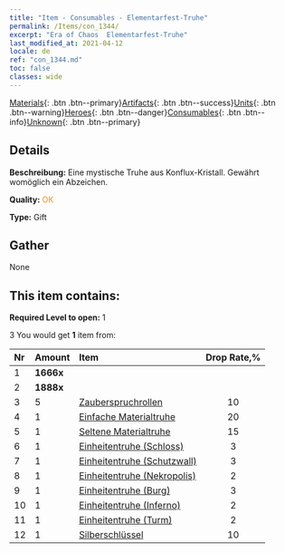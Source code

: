 ```yaml
---
title: "Item - Consumables - Elementarfest-Truhe"
permalink: /Items/con_1344/
excerpt: "Era of Chaos  Elementarfest-Truhe"
last_modified_at: 2021-04-12
locale: de
ref: "con_1344.md"
toc: false
classes: wide
---
```

 [Materials](/de/Items/){: .btn .btn--primary}[Artifacts](/de/Items/Artifacts/){: .btn .btn--success}[Units](/de/Items/Units/){: .btn .btn--warning}[Heroes](/de/Items/Heroes/){: .btn .btn--danger}[Consumables](/de/Items/Consumables/){: .btn .btn--info}[Unknown](/de/Items/Unknown/){: .btn .btn--primary}

## Details
 **Beschreibung:** Eine mystische Truhe aus Konflux-Kristall. Gewährt womöglich ein Abzeichen.

 **Quality:** <span style="color: #FF8C00">OK</span>

 **Type:** Gift

## Gather

  None

## This item contains:

 **Required Level to open:** 1

 3 You would get **1** item  from:

  | Nr | Amount |     Item    | Drop Rate,% |
  |:---|:-------|:------------|:---------:|
  | 1 |  **1666x** | <i class="fas fa-coins"/> |  | 15 | 
  | 2 |  **1888x** | <i class="fas fa-coins"/> |  | 15 | 
  | 3 | 5 | [Zauberspruchrollen](/de/Items/con_694/) | 10 | 
  | 4 | 1 | [Einfache Materialtruhe](/de/Items/con_756/) | 20 | 
  | 5 | 1 | [Seltene Materialtruhe](/de/Items/con_757/) | 15 | 
  | 6 | 1 | [Einheitentruhe (Schloss)](/de/Items/con_1269/) | 3 | 
  | 7 | 1 | [Einheitentruhe (Schutzwall)](/de/Items/con_1270/) | 3 | 
  | 8 | 1 | [Einheitentruhe (Nekropolis)](/de/Items/con_1271/) | 2 | 
  | 9 | 1 | [Einheitentruhe (Burg)](/de/Items/con_1272/) | 3 | 
  | 10 | 1 | [Einheitentruhe (Inferno)](/de/Items/con_1273/) | 2 | 
  | 11 | 1 | [Einheitentruhe (Turm)](/de/Items/con_1274/) | 2 | 
  | 12 | 1 | [Silberschlüssel](/de/Items/con_693/) | 10 | 

